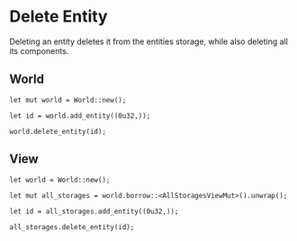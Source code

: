 # Delete Entity

Deleting an entity deletes it from the entities storage, while also deleting all its components.

## World

```rust, noplaypen
let mut world = World::new();

let id = world.add_entity((0u32,));

world.delete_entity(id);
```

## View

```rust, noplaypen
let world = World::new();

let mut all_storages = world.borrow::<AllStoragesViewMut>().unwrap();

let id = all_storages.add_entity((0u32,));

all_storages.delete_entity(id);
```
